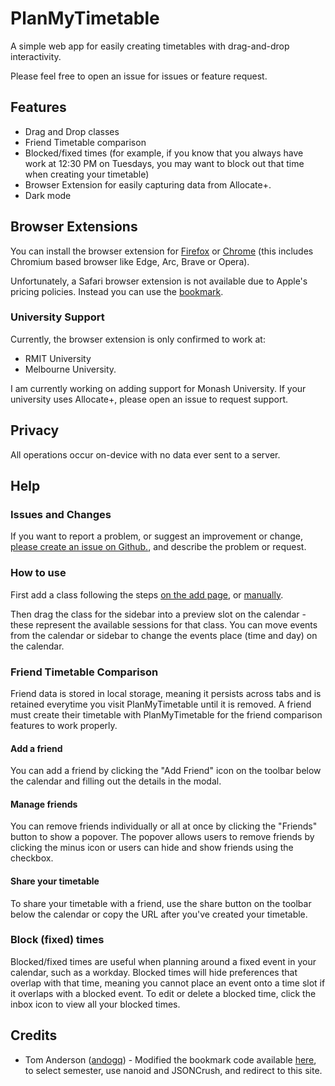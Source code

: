 # PlanMyTimetable

A simple web app for easily creating timetables with drag-and-drop interactivity.

Please feel free to open an issue for issues or feature request.

## Features

- Drag and Drop classes
- Friend Timetable comparison
- Blocked/fixed times (for example, if you know that you always have work at 12:30 PM on Tuesdays, you may want to block out that time when creating your timetable)
- Browser Extension for easily capturing data from Allocate+.
- Dark mode

## Browser Extensions

You can install the browser extension for [Firefox](https://addons.mozilla.org/en-US/firefox/addon/planmytimetable-capture/) or [Chrome](https://chromewebstore.google.com/detail/planmytimetable-capture/copaeobjeemflpmmdlbllpoldganmdpa) (this includes Chromium based browser like Edge, Arc, Brave or Opera).

Unfortunately, a Safari browser extension is not available due to Apple's pricing policies. Instead you can use the [bookmark](https://planmytimetable.vercel.app/classes/add).

### University Support

Currently, the browser extension is only confirmed to work at:

- RMIT University
- Melbourne University.

I am currently working on adding support for Monash University. If your university uses Allocate+, please open an issue to request support.

## Privacy

All operations occur on-device with no data ever sent to a server.

## Help

### Issues and Changes

If you want to report a problem, or suggest an improvement or change, [please create an issue on Github.](https://github.com/s3943811/PlanMyTimetable/issues/new/choose), and describe the problem or request.

### How to use

First add a class following the steps [on the add page](https://planmytimetable.vercel.app/classes/add), or [manually](https://planmytimetable.vercel.app/classes/add/manual).

Then drag the class for the sidebar into a preview slot on the calendar - these represent the available sessions for that class. You can move events from the calendar or sidebar to change the events place (time and day) on the calendar.

### Friend Timetable Comparison

Friend data is stored in local storage, meaning it persists across tabs and is retained everytime you visit PlanMyTimetable until it is removed.
A friend must create their timetable with PlanMyTimetable for the friend comparison features to work properly.

#### Add a friend

You can add a friend by clicking the "Add Friend" icon on the toolbar below the calendar and filling out the details in the modal.

#### Manage friends

You can remove friends individually or all at once by clicking the "Friends" button to show a popover. The popover allows users to remove friends by clicking the minus icon or users can hide and show friends using the checkbox.

#### Share your timetable

To share your timetable with a friend, use the share button on the toolbar below the calendar or copy the URL after you've created your timetable.

### Block (fixed) times

Blocked/fixed times are useful when planning around a fixed event in your calendar, such as a workday. Blocked times will hide preferences that overlap with that time, meaning you cannot place an event onto a time slot if it overlaps with a blocked event. To edit or delete a blocked time, click the inbox icon to view all your blocked times.

## Credits

- Tom Anderson ([andogq](https://github.com/andogq)) - Modified the bookmark code available [here](https://github.com/andogq/timetable), to select semester, use nanoid and JSONCrush, and redirect to this site.

